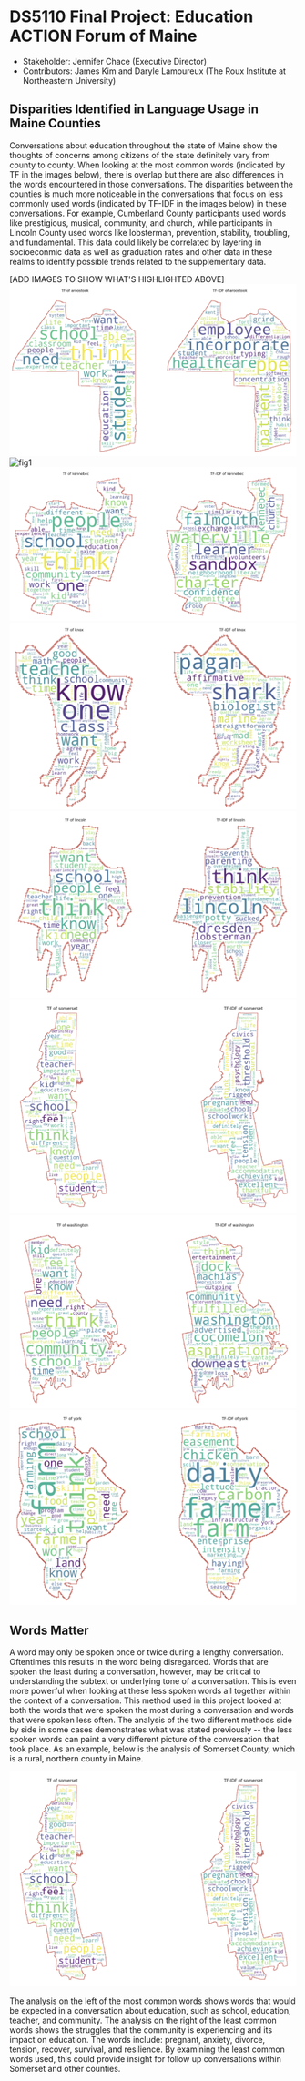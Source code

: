 # DS5110 Final Project: Education ACTION Forum of Maine

* Stakeholder: Jennifer Chace (Executive Director)
* Contributors: James Kim and Daryle Lamoureux (The Roux Institute at Northeastern University)

## Disparities Identified in Language Usage in Maine Counties
Conversations about education throughout the state of Maine show the thoughts of concerns among citizens of the state definitely vary from county to county. When looking at the most common words (indicated by TF in the images below), there is overlap but there are also differences in the words encountered in those conversations. The disparities between the counties is much more noticeable in the conversations that focus on less commonly used words (indicated by TF-IDF in the images below) in these conversations. For example, Cumberland County participants used words like prestigious, musical, community, and church, while participants in Lincoln County used words like lobsterman, prevention, stability, troubling, and fundamental. This data could likely be correlated by layering in socioeconmic data as well as graduation rates and other data in these realms to identify possible trends related to the supplementary data.

[ADD IMAGES TO SHOW WHAT'S HIGHLIGHTED ABOVE]
![Aroostook County](figs/aroostok-cropped.png)
![fig1](..figs/cumberland-cropped.png)
![fig2](../figs/kennebec-cropped.png)
![fig1](../figs/knox-cropped.png)
![fig1](../figs/lincoln-cropped.png)
![fig1](../figs/somerset_edited.png)
![fig1](../figs/washington-cropped.png)
![fig1](../figs/york-cropped.png)

## Words Matter
A word may only be spoken once or twice during a lengthy conversation. Oftentimes this results in the word being disregarded. Words that are spoken the least during a conversation, however, may be critical to understanding the subtext or underlying tone of a conversation. This is even more powerful when looking at these less spoken words all together within the context of a conversation. This method used in this project looked at both the words that were spoken the most during a conversation and words that were spoken less often. The analysis of the two different methods side by side in some cases demonstrates what was stated previously -- the less spoken words can paint a very different picture of the conversation that took place. As an example, below is the analysis of Somerset County, which is a rural, northern county in Maine.

![fig1](../figs/somerset_edited.png)

The analysis on the left of the most common words shows words that would be expected in a conversation about education, such as school, education, teacher, and community. The analysis on the right of the least common words shows the struggles that the community is experiencing and its impact on education. The words include: pregnant, anxiety, divorce, tension, recover, survival, and resilience. By examining the least common words used, this could provide insight for follow up conversations within Somerset and other counties.
